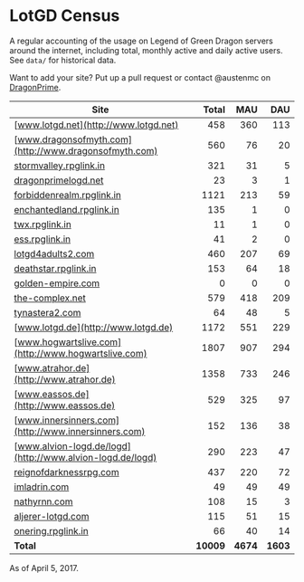 # LotGD Census
A regular accounting of the usage on Legend of Green Dragon servers around the internet, including total, monthly active and daily active users. See `data/` for historical data.

Want to add your site? Put up a pull request or contact @austenmc on [DragonPrime](http://dragonprime.net).


Site | Total | MAU | DAU
--- | ---:| ---:| ---:
[www.lotgd.net](http://www.lotgd.net)|458|360|113
[www.dragonsofmyth.com](http://www.dragonsofmyth.com)|560|76|20
[stormvalley.rpglink.in](http://stormvalley.rpglink.in)|321|31|5
[dragonprimelogd.net](http://dragonprimelogd.net)|23|3|1
[forbiddenrealm.rpglink.in](http://forbiddenrealm.rpglink.in)|1121|213|59
[enchantedland.rpglink.in](http://enchantedland.rpglink.in)|135|1|0
[twx.rpglink.in](http://twx.rpglink.in)|11|1|0
[ess.rpglink.in](http://ess.rpglink.in)|41|2|0
[lotgd4adults2.com](http://lotgd4adults2.com)|460|207|69
[deathstar.rpglink.in](http://deathstar.rpglink.in)|153|64|18
[golden-empire.com](http://golden-empire.com)|0|0|0
[the-complex.net](http://the-complex.net)|579|418|209
[tynastera2.com](http://tynastera2.com)|64|48|5
[www.lotgd.de](http://www.lotgd.de)|1172|551|229
[www.hogwartslive.com](http://www.hogwartslive.com)|1807|907|294
[www.atrahor.de](http://www.atrahor.de)|1358|733|246
[www.eassos.de](http://www.eassos.de)|529|325|97
[www.innersinners.com](http://www.innersinners.com)|152|136|38
[www.alvion-logd.de/logd](http://www.alvion-logd.de/logd)|290|223|47
[reignofdarknessrpg.com](http://reignofdarknessrpg.com)|437|220|72
[imladrin.com](http://imladrin.com)|49|49|49
[nathyrnn.com](http://nathyrnn.com)|108|15|3
[aljerer-lotgd.com](http://aljerer-lotgd.com)|115|51|15
[onering.rpglink.in](http://onering.rpglink.in)|66|40|14
**Total**|**10009**|**4674**|**1603**

As of April 5, 2017.
